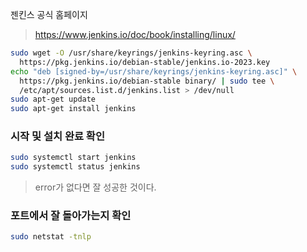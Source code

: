 젠킨스 공식 홈페이지

> https://www.jenkins.io/doc/book/installing/linux/

```bash
sudo wget -O /usr/share/keyrings/jenkins-keyring.asc \
  https://pkg.jenkins.io/debian-stable/jenkins.io-2023.key
echo "deb [signed-by=/usr/share/keyrings/jenkins-keyring.asc]" \
  https://pkg.jenkins.io/debian-stable binary/ | sudo tee \
  /etc/apt/sources.list.d/jenkins.list > /dev/null
sudo apt-get update
sudo apt-get install jenkins
```

### 시작 및 설치 완료 확인
```bash
sudo systemctl start jenkins
sudo systemctl status jenkins
```
> error가 없다면 잘 성공한 것이다.

### 포트에서 잘 돌아가는지 확인
```bash
sudo netstat -tnlp
```
